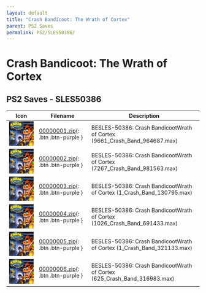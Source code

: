```yaml
---
layout: default
title: "Crash Bandicoot: The Wrath of Cortex"
parent: PS2 Saves
permalink: PS2/SLES50386/
---
```

# Crash Bandicoot: The Wrath of Cortex

## PS2 Saves - SLES50386

| Icon | Filename | Description |
|------|----------|-------------|
| ![Crash Bandicoot: The Wrath of Cortex](icon0.png) | [00000001.zip](00000001.zip){: .btn .btn-purple } | BESLES-50386: Crash BandicootWrath of Cortex (9661_Crash_Band_964687.max) |
| ![Crash Bandicoot: The Wrath of Cortex](icon0.png) | [00000002.zip](00000002.zip){: .btn .btn-purple } | BESLES-50386: Crash BandicootWrath of Cortex (7267_Crash_Band_981563.max) |
| ![Crash Bandicoot: The Wrath of Cortex](icon0.png) | [00000003.zip](00000003.zip){: .btn .btn-purple } | BESLES-50386: Crash BandicootWrath of Cortex (1_Crash_Band_130795.max) |
| ![Crash Bandicoot: The Wrath of Cortex](icon0.png) | [00000004.zip](00000004.zip){: .btn .btn-purple } | BESLES-50386: Crash BandicootWrath of Cortex (1026_Crash_Band_691433.max) |
| ![Crash Bandicoot: The Wrath of Cortex](icon0.png) | [00000005.zip](00000005.zip){: .btn .btn-purple } | BESLES-50386: Crash BandicootWrath of Cortex (1_Crash_Band_321133.max) |
| ![Crash Bandicoot: The Wrath of Cortex](icon0.png) | [00000006.zip](00000006.zip){: .btn .btn-purple } | BESLES-50386: Crash BandicootWrath of Cortex (625_Crash_Band_316983.max) |

